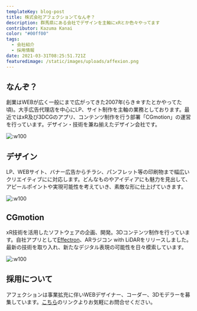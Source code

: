 ```yaml
---
templateKey: blog-post
title: 株式会社アフェクションてなんぞ？
description: 群馬県にある会社でデザインを主軸にxRとか色々やってます
contributor: Kazuma Kanai
color: "#00ff00"
tags:
  - 会社紹介
  - 採用情報
date: 2021-03-31T08:25:51.721Z
featuredimage: /static/images/uploads/affexion.png
---
```

## なんぞ？
創業はWEBが広く一般にまで広がってきた2007年(らき☆すたとかやってた頃)。大手広告代理店を中心にLP、サイト制作を主軸の業務としております。最近ではxR及び3DCGのアプリ、コンテンツ制作を行う部署「CGmotion」の運営を行っています。デザイン・技術を兼ね揃えたデザイン会社です。

![:w100](/images/uploads/affexion.png)


## デザイン

LP、WEBサイト、バナー広告からチラシ、パンフレット等の印刷物まで幅広いクリエイティブにに対応します。どんなものやアイディアにも魅力を見出して、アピールポイントや実現可能性を考えていき、素敵な形に仕上げていきます。

![:w100](/images/uploads/201203_affexion_lp_51.png)


## CGmotion

xR技術を活用したソフトウェアの企画、開発。3Dコンテンツ制作を行っています。自社アプリとして[Effectron](https://apps.apple.com/jp/app/effectron/id1526438768)、ARラジコン with LiDARをリリースしました。最新の技術を取り入れ、新たなデジタル表現の可能性を日々模索しています。

![:w100](/images/uploads/press_iphone.png)

## 採用について

アフェクションは事業拡充に伴いWEBデザイナー、コーダー、3Dモデラーを募集しています。[こちら](https://affexion-blog.netlify.app/%E6%8E%A1%E7%94%A8%E6%83%85%E5%A0%B1-web%E3%83%87%E3%82%B6%E3%82%A4%E3%83%8A%E3%83%BC-%E3%82%B3%E3%83%BC%E3%83%80%E3%83%BC-3d%E3%83%A2%E3%83%87%E3%83%A9%E3%83%BC%E3%81%AE%E5%8B%9F%E9%9B%86%E3%81%AB%E3%81%A4%E3%81%84%E3%81%A6--wed-mar-31-2021-17-01-00-gmt-0900-%E6%97%A5%E6%9C%AC%E6%A8%99%E6%BA%96%E6%99%82/)のリンクよりお気軽にお問合せください。

